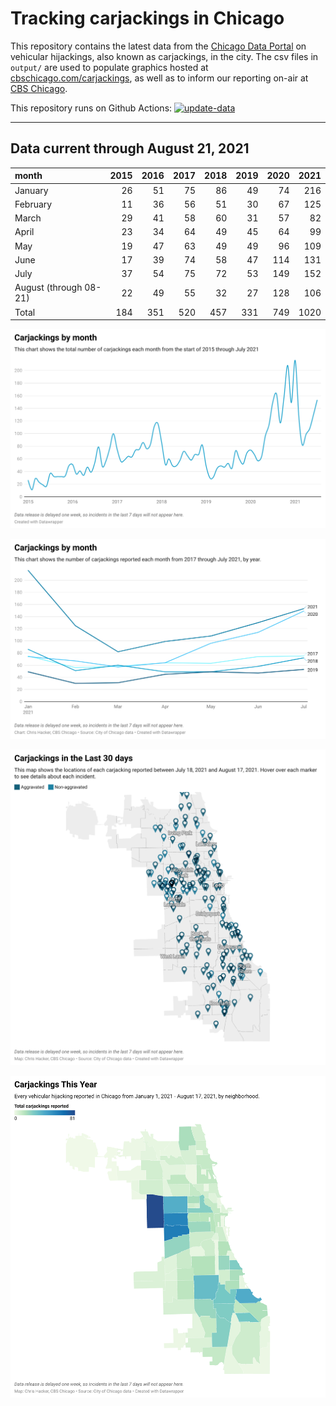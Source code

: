 # Tracking carjackings in Chicago

This repository contains the latest data from the [Chicago Data Portal](https://data.cityofchicago.org) on vehicular hijackings, also known as carjackings, in the city. 
The csv files in `output/` are used to populate graphics hosted at [cbschicago.com/carjackings](https://cbschicago.com/carjackings), as well as to inform our reporting on-air at [CBS Chicago](https://cbschicago.com).

This repository runs on Github Actions: [![update-data](https://github.com/hackerlikecomputer/chicago-carjacking-tracker/actions/workflows/update-data.yml/badge.svg)](https://github.com/hackerlikecomputer/chicago-carjacking-tracker/actions/workflows/update-data.yml)

---

## Data current through August 21, 2021

| month                  |   2015 |   2016 |   2017 |   2018 |   2019 |   2020 |   2021 |
|:-----------------------|-------:|-------:|-------:|-------:|-------:|-------:|-------:|
| January                |     26 |     51 |     75 |     86 |     49 |     74 |    216 |
| February               |     11 |     36 |     56 |     51 |     30 |     67 |    125 |
| March                  |     29 |     41 |     58 |     60 |     31 |     57 |     82 |
| April                  |     23 |     34 |     64 |     49 |     45 |     64 |     99 |
| May                    |     19 |     47 |     63 |     49 |     49 |     96 |    109 |
| June                   |     17 |     39 |     74 |     58 |     47 |    114 |    131 |
| July                   |     37 |     54 |     75 |     72 |     53 |    149 |    152 |
| August (through 08-21) |     22 |     49 |     55 |     32 |     27 |    128 |    106 |
| Total                  |    184 |    351 |    520 |    457 |    331 |    749 |   1020 |

[![output/img/dw/carjacking-by-month-historical.png](output/img/dw/carjacking-by-month-historical.png)](https://datawrapper.dwcdn.net/Y7rwP/)

[![output/img/dw/carjacking-by-month-yoy.png](output/img/dw/carjacking-by-month-yoy.png)](https://datawrapper.dwcdn.net/8Ljaw/)

[![output/img/dw/carjacking-last-30-days.png](output/img/dw/carjacking-last-30-days.png)](https://datawrapper.dwcdn.net/EK2p4/)

[![output/img/dw/carjacking-by-neighborhood.png](output/img/dw/carjacking-by-neighborhood.png)](https://datawrapper.dwcdn.net/EurKU/)

